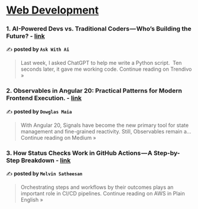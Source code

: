 
<h1><a href=https://medium.com/tag/web-development/recommended target="_blank" rel="noopener noreferrer">Web Development</a></h1>
<h3>1. AI-Powered Devs vs. Traditional Coders — Who’s Building the Future? - <a href="https://blog.trendivo.io/ai-powered-devs-vs-traditional-coders-whos-building-the-future-27dda041f651?source=rss------web_development-5" target="_blank" rel="noopener noreferrer">link</a></h3>

✍️ **posted by `Ask With Ai`**

<blockquote>Last week, I asked ChatGPT to help me write a Python script.
 Ten seconds later, it gave me working code.
Continue reading on Trendivo »</blockquote>

<h3>2. Observables in Angular 20: Practical Patterns for Modern Frontend Execution. - <a href="https://medium.com/@dowglasmaia/observables-in-angular-20-practical-patterns-for-modern-frontend-execution-499f556bc3f8?source=rss------web_development-5" target="_blank" rel="noopener noreferrer">link</a></h3>

✍️ **posted by `Dowglas Maia`**

<blockquote>With Angular 20, Signals have become the new primary tool for state management and fine-grained reactivity. Still, Observables remain a…
Continue reading on Medium »</blockquote>

<h3>3. How Status Checks Work in GitHub Actions — A Step-by-Step Breakdown - <a href="https://aws.plainenglish.io/how-status-checks-work-in-github-actions-a-step-by-step-breakdown-1acf4da15173?source=rss------web_development-5" target="_blank" rel="noopener noreferrer">link</a></h3>

✍️ **posted by `Melvin Satheesan`**

<blockquote>Orchestrating steps and workflows by their outcomes plays an important role in CI/CD pipelines.
Continue reading on AWS in Plain English »</blockquote>

